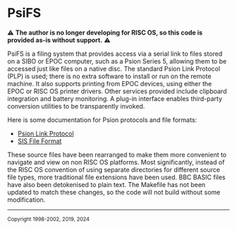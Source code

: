# PsiFS #

:warning: **The author is no longer developing for RISC OS, so this code is provided as-is without support.** :warning:

PsiFS is a filing system that provides access via a serial link to files stored on a SIBO or EPOC computer, such as a Psion Series 5, allowing them to be accessed just like files on a native disc. The standard Psion Link Protocol (PLP) is used; there is no extra software to install or run on the remote machine. It also supports printing from EPOC devices, using either the EPOC or RISC OS printer drivers. Other services provided include clipboard integration and battery monitoring. A plug-in interface enables third-party conversion utilities to be transparently invoked.

Here is some documentation for Psion protocols and file formats:
* [Psion Link Protocol](https://www.thouky.co.uk/software/psifs/plp.html)
* [SIS File Format](https://www.thouky.co.uk/software/psifs/sis.html)

These source files have been rearranged to make them more convenient to navigate and view on non RISC OS platforms. Most significantly, instead of the RISC OS convention of using separate directories for different source file types, more traditional file extensions have been used. BBC BASIC files have also been detokenised to plain text. The Makefile has not been updated to match these changes, so the code will not build without some modification.

***
<sup> Copyright 1998-2002, 2019, 2024
